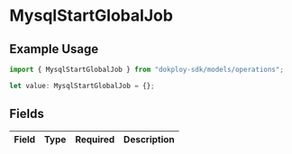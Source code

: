 # MysqlStartGlobalJob

## Example Usage

```typescript
import { MysqlStartGlobalJob } from "dokploy-sdk/models/operations";

let value: MysqlStartGlobalJob = {};
```

## Fields

| Field       | Type        | Required    | Description |
| ----------- | ----------- | ----------- | ----------- |